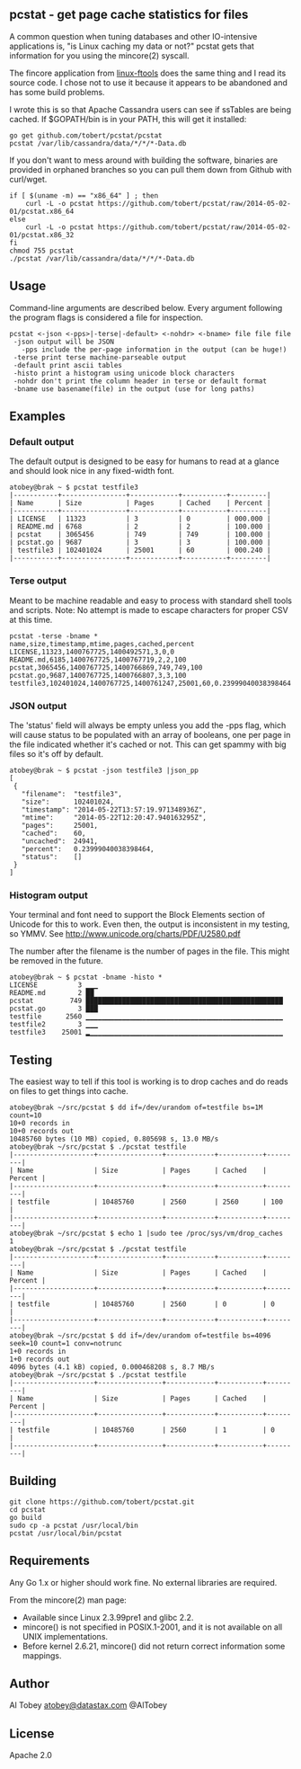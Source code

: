 ## pcstat - get page cache statistics for files

A common question when tuning databases and other IO-intensive applications is,
"is Linux caching my data or not?" pcstat gets that information for you using
the mincore(2) syscall.

The fincore application from [linux-ftools](https://code.google.com/p/linux-ftools/) does the
same thing and I read its source code. I chose not to use it because it appears to be abandoned
and has some build problems.

I wrote this is so that Apache Cassandra users can see if ssTables are being
cached. If $GOPATH/bin is in your PATH, this will get it installed:

    go get github.com/tobert/pcstat/pcstat
    pcstat /var/lib/cassandra/data/*/*/*-Data.db

If you don't want to mess around with building the software, binaries are provided
in orphaned branches so you can pull them down from Github with curl/wget.

    if [ $(uname -m) == "x86_64" ] ; then
        curl -L -o pcstat https://github.com/tobert/pcstat/raw/2014-05-02-01/pcstat.x86_64
    else
        curl -L -o pcstat https://github.com/tobert/pcstat/raw/2014-05-02-01/pcstat.x86_32
    fi
    chmod 755 pcstat
    ./pcstat /var/lib/cassandra/data/*/*/*-Data.db

## Usage

Command-line arguments are described below. Every argument following the program
flags is considered a file for inspection.

```
pcstat <-json <-pps>|-terse|-default> <-nohdr> <-bname> file file file
 -json output will be JSON
   -pps include the per-page information in the output (can be huge!)
 -terse print terse machine-parseable output
 -default print ascii tables
 -histo print a histogram using unicode block characters
 -nohdr don't print the column header in terse or default format
 -bname use basename(file) in the output (use for long paths)
```

## Examples

### Default output

The default output is designed to be easy for humans to read at a glance
and should look nice in any fixed-width font.

```
atobey@brak ~ $ pcstat testfile3
|-----------+----------------+------------+-----------+---------|
| Name      | Size           | Pages      | Cached    | Percent |
|-----------+----------------+------------+-----------+---------|
| LICENSE   | 11323          | 3          | 0         | 000.000 |
| README.md | 6768           | 2          | 2         | 100.000 |
| pcstat    | 3065456        | 749        | 749       | 100.000 |
| pcstat.go | 9687           | 3          | 3         | 100.000 |
| testfile3 | 102401024      | 25001      | 60        | 000.240 |
|-----------+----------------+------------+-----------+---------|
```

### Terse output

Meant to be machine readable and easy to process with standard shell
tools and scripts. Note: No attempt is made to escape characters for
proper CSV at this time.

```
pcstat -terse -bname *
name,size,timestamp,mtime,pages,cached,percent
LICENSE,11323,1400767725,1400492571,3,0,0
README.md,6185,1400767725,1400767719,2,2,100
pcstat,3065456,1400767725,1400766869,749,749,100
pcstat.go,9687,1400767725,1400766807,3,3,100
testfile3,102401024,1400767725,1400761247,25001,60,0.23999040038398464
```

### JSON output

The 'status' field will always be empty unless you add the -pps flag, which
will cause status to be populated with an array of booleans, one per page
in the file indicated whether it's cached or not. This can get spammy with
big files so it's off by default.

```
atobey@brak ~ $ pcstat -json testfile3 |json_pp
[
 {
   "filename":  "testfile3",
   "size":      102401024,
   "timestamp": "2014-05-22T13:57:19.971348936Z",
   "mtime":     "2014-05-22T12:20:47.940163295Z",
   "pages":     25001,
   "cached":    60,
   "uncached":  24941,
   "percent":   0.23999040038398464,
   "status":    []
 }
]
```

### Histogram output

Your terminal and font need to support the Block Elements section of Unicode
for this to work. Even then, the output is inconsistent in my testing, so
YMMV. See http://www.unicode.org/charts/PDF/U2580.pdf

The number after the filename is the number of pages in the file. This might
be removed in the future.

```
atobey@brak ~ $ pcstat -bname -histo *
LICENSE          3 ▁▁▁
README.md        2 ██
pcstat         749 █████████████████████████████████████████████████
pcstat.go        3 ███
testfile      2560 ▁▁▁▁▁▁▁▁▁▁▁▁▁▁▁▁▁▁▁▁▁▁▁▁▁▁▁▁▁▁▁▁▁▁▁▁▁▁▁▁▁▁▁▁▁▁▁▁▁
testfile2        3 ▁▁▁
testfile3    25001 ▂▁▁▁▁▁▁▁▁▁▁▁▁▁▁▁▁▁▁▁▁▁▁▁▁▁▁▁▁▁▁▁▁▁▁▁▁▁▁▁▁▁▁▁▁▁▁▁▁
```

## Testing

The easiest way to tell if this tool is working is to drop caches and do reads on files to
get things into cache.

```
atobey@brak ~/src/pcstat $ dd if=/dev/urandom of=testfile bs=1M count=10
10+0 records in
10+0 records out
10485760 bytes (10 MB) copied, 0.805698 s, 13.0 MB/s
atobey@brak ~/src/pcstat $ ./pcstat testfile
|--------------------+----------------+------------+-----------+---------|
| Name               | Size           | Pages      | Cached    | Percent |
|--------------------+----------------+------------+-----------+---------|
| testfile           | 10485760       | 2560       | 2560      | 100     |
|--------------------+----------------+------------+-----------+---------|
atobey@brak ~/src/pcstat $ echo 1 |sudo tee /proc/sys/vm/drop_caches
1
atobey@brak ~/src/pcstat $ ./pcstat testfile
|--------------------+----------------+------------+-----------+---------|
| Name               | Size           | Pages      | Cached    | Percent |
|--------------------+----------------+------------+-----------+---------|
| testfile           | 10485760       | 2560       | 0         | 0       |
|--------------------+----------------+------------+-----------+---------|
atobey@brak ~/src/pcstat $ dd if=/dev/urandom of=testfile bs=4096 seek=10 count=1 conv=notrunc
1+0 records in
1+0 records out
4096 bytes (4.1 kB) copied, 0.000468208 s, 8.7 MB/s
atobey@brak ~/src/pcstat $ ./pcstat testfile
|--------------------+----------------+------------+-----------+---------|
| Name               | Size           | Pages      | Cached    | Percent |
|--------------------+----------------+------------+-----------+---------|
| testfile           | 10485760       | 2560       | 1         | 0       |
|--------------------+----------------+------------+-----------+---------|
```

## Building

    git clone https://github.com/tobert/pcstat.git
    cd pcstat
    go build
    sudo cp -a pcstat /usr/local/bin
    pcstat /usr/local/bin/pcstat

## Requirements

Any Go 1.x or higher should work fine. No external libraries are required.

From the mincore(2) man page:

* Available since Linux 2.3.99pre1 and glibc 2.2.
* mincore() is not specified in POSIX.1-2001, and it is not available on all UNIX implementations.
* Before kernel 2.6.21, mincore() did not return correct information some mappings.

## Author

Al Tobey <atobey@datastax.com> @AlTobey

## License

Apache 2.0
